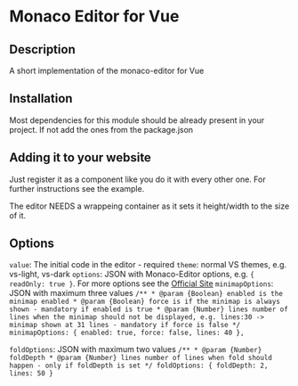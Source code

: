# Monaco Editor for Vue

## Description

A short implementation of the monaco-editor for Vue

## Installation

Most dependencies for this module should be already present in your project. If not add the ones from the package.json

## Adding it to your website

Just register it as a component like you do it with every other one. For further instructions see the example.

The editor NEEDS a wrappeing container as it sets it height/width to the size of it.

## Options

`value`: The initial code in the editor - required
`theme`: normal VS themes, e.g. vs-light, vs-dark
`options`: JSON with Monaco-Editor options, e.g. `{ readOnly: true }`. For more options see the [Official Site](https://microsoft.github.io/monaco-editor/api/interfaces/monaco.editor.ieditoroptions.html)
`minimapOptions`: JSON with maximum three values
`/** * @param {Boolean} enabled is the minimap enabled * @param {Boolean} force is if the minimap is always shown - mandatory if enabled is true * @param {Number} lines number of lines when the minimap should not be displayed, e.g. lines:30 -> minimap shown at 31 lines - mandatory if force is false */ minimapOptions: { enabled: true, force: false, lines: 40 },`

`foldOptions`: JSON with maximum two values
`/** * @param {Number} foldDepth * @param {Number} lines number of lines when fold should happen - only if foldDepth is set */ foldOptions: { foldDepth: 2, lines: 50 }`
